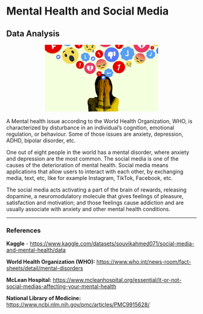 # Mental Health and Social Media  
## Data Analysis

<p align="center">
    <img width="300" src="https://github.com/raquelcolares/Mental-Health_and_Social-Media_Data-Analysis/blob/main/social-media-picture.png">
</p>


A Mental health issue according to the World Health Organization, WHO, is characterized by disturbance in an individual’s cognition, emotional regulation, or behaviour. Some of those issues are anxiety, depression, ADHD, bipolar disorder, etc. 

One out of eight people in the world has a mental disorder,  where anxiety and depression are the most common. 
The social media is one of the causes of the deterioration of mental health. Social media means applications that allow users to interact with each other, by exchanging media, text, etc, like for example Instagram, TikTok, Facebook, etc. 

The social media acts activating a part of the brain of rewards, releasing dopamine, a neuromodulatory molecule that gives feelings of pleasure, satisfaction and motivation; and those feelings cause addiction and are usually associate with anxiety and other mental health conditions. 

-------

### References
**Kaggle** - https://www.kaggle.com/datasets/souvikahmed071/social-media-and-mental-health/data

**World Health Organization (WHO):** https://www.who.int/news-room/fact-sheets/detail/mental-disorders

**McLean Hospital:** https://www.mcleanhospital.org/essential/it-or-not-social-medias-affecting-your-mental-health

**National Library of Medicine:** https://www.ncbi.nlm.nih.gov/pmc/articles/PMC9915628/
